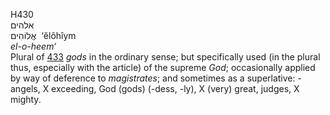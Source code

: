 <body>
  <p>H430<br>  אלהים  <br> אֱלוֹהִים  ‎  ‘ĕlôhı̂ym  <br><i>el-o-heem‘ </i><br>Plural of <a href="h0433.htm">433</a>  <i>gods</i> in the ordinary sense; but specifically used (in the plural thus, especially with the article) of the supreme <i>God</i>; occasionally applied by way of deference to <i>magistrates</i>; and sometimes as a superlative: - angels, X exceeding, God (gods) (-dess, -ly), X (very) great, judges, X mighty.<br></p>
 </body>